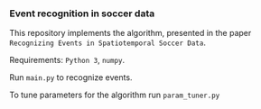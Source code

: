 ### Event recognition in soccer data

This repository implements the algorithm, presented in the paper `Recognizing Events in Spatiotemporal Soccer Data`. 

Requirements: `Python 3`, `numpy`.

Run `main.py` to recognize events. 

To tune parameters for the algorithm run `param_tuner.py`
